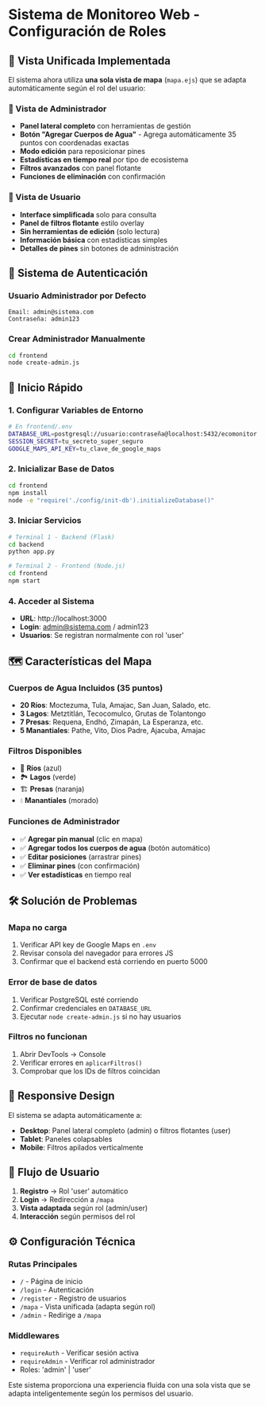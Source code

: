 # Sistema de Monitoreo Web - Configuración de Roles

## 🎯 Vista Unificada Implementada

El sistema ahora utiliza **una sola vista de mapa** (`mapa.ejs`) que se adapta automáticamente según el rol del usuario:

### 🔧 Vista de Administrador
- **Panel lateral completo** con herramientas de gestión
- **Botón "Agregar Cuerpos de Agua"** - Agrega automáticamente 35 puntos con coordenadas exactas
- **Modo edición** para reposicionar pines
- **Estadísticas en tiempo real** por tipo de ecosistema
- **Filtros avanzados** con panel flotante
- **Funciones de eliminación** con confirmación

### 👥 Vista de Usuario
- **Interface simplificada** solo para consulta
- **Panel de filtros flotante** estilo overlay
- **Sin herramientas de edición** (solo lectura)
- **Información básica** con estadísticas simples
- **Detalles de pines** sin botones de administración

## 🔐 Sistema de Autenticación

### Usuario Administrador por Defecto
```
Email: admin@sistema.com
Contraseña: admin123
```

### Crear Administrador Manualmente
```bash
cd frontend
node create-admin.js
```

## 🚀 Inicio Rápido

### 1. Configurar Variables de Entorno
```bash
# En frontend/.env
DATABASE_URL=postgresql://usuario:contraseña@localhost:5432/ecomonitor
SESSION_SECRET=tu_secreto_super_seguro
GOOGLE_MAPS_API_KEY=tu_clave_de_google_maps
```

### 2. Inicializar Base de Datos
```bash
cd frontend
npm install
node -e "require('./config/init-db').initializeDatabase()"
```

### 3. Iniciar Servicios
```bash
# Terminal 1 - Backend (Flask)
cd backend
python app.py

# Terminal 2 - Frontend (Node.js)
cd frontend
npm start
```

### 4. Acceder al Sistema
- **URL**: http://localhost:3000
- **Login**: admin@sistema.com / admin123
- **Usuarios**: Se registran normalmente con rol 'user'

## 🗺️ Características del Mapa

### Cuerpos de Agua Incluidos (35 puntos)
- **20 Ríos**: Moctezuma, Tula, Amajac, San Juan, Salado, etc.
- **3 Lagos**: Metztitlán, Tecocomulco, Grutas de Tolantongo
- **7 Presas**: Requena, Endhó, Zimapán, La Esperanza, etc.
- **5 Manantiales**: Pathe, Vito, Dios Padre, Ajacuba, Amajac

### Filtros Disponibles
- 🌊 **Ríos** (azul)
- 🏞️ **Lagos** (verde)
- 🏗️ **Presas** (naranja)
- 💧 **Manantiales** (morado)

### Funciones de Administrador
- ✅ **Agregar pin manual** (clic en mapa)
- ✅ **Agregar todos los cuerpos de agua** (botón automático)
- ✅ **Editar posiciones** (arrastrar pines)
- ✅ **Eliminar pines** (con confirmación)
- ✅ **Ver estadísticas** en tiempo real

## 🛠️ Solución de Problemas

### Mapa no carga
1. Verificar API key de Google Maps en `.env`
2. Revisar consola del navegador para errores JS
3. Confirmar que el backend está corriendo en puerto 5000

### Error de base de datos
1. Verificar PostgreSQL esté corriendo
2. Confirmar credenciales en `DATABASE_URL`
3. Ejecutar `node create-admin.js` si no hay usuarios

### Filtros no funcionan
1. Abrir DevTools → Console
2. Verificar errores en `aplicarFiltros()`
3. Comprobar que los IDs de filtros coincidan

## 📱 Responsive Design

El sistema se adapta automáticamente a:
- **Desktop**: Panel lateral completo (admin) o filtros flotantes (user)
- **Tablet**: Paneles colapsables
- **Mobile**: Filtros apilados verticalmente

## 🔄 Flujo de Usuario

1. **Registro** → Rol 'user' automático
2. **Login** → Redirección a `/mapa`
3. **Vista adaptada** según rol (admin/user)
4. **Interacción** según permisos del rol

## ⚙️ Configuración Técnica

### Rutas Principales
- `/` - Página de inicio
- `/login` - Autenticación
- `/register` - Registro de usuarios
- `/mapa` - Vista unificada (adapta según rol)
- `/admin` - Redirige a `/mapa`

### Middlewares
- `requireAuth` - Verificar sesión activa
- `requireAdmin` - Verificar rol administrador
- Roles: 'admin' | 'user'

Este sistema proporciona una experiencia fluida con una sola vista que se adapta inteligentemente según los permisos del usuario.
